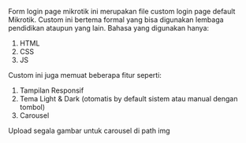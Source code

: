 Form login page mikrotik ini merupakan file custom login page default Mikrotik. Custom ini bertema formal yang bisa digunakan lembaga pendidikan ataupun yang lain. Bahasa yang digunakan hanya:
1. HTML
2. CSS
3. JS

Custom ini juga memuat beberapa fitur seperti:
1. Tampilan Responsif
2. Tema Light & Dark (otomatis by default sistem atau manual dengan tombol)
3. Carousel

Upload segala gambar untuk carousel di path img
